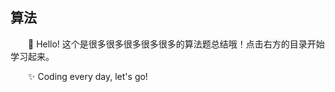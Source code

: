 ## 算法

&emsp;&emsp;🤪 Hello! 这个是很多很多很多很多很多的算法题总结哦！点击右方的目录开始学习起来。

&emsp;&emsp;✨ Coding every day, let's go!
